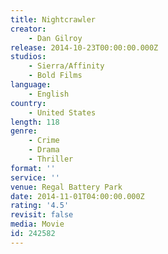 ```yaml
---
title: Nightcrawler
creator:
    - Dan Gilroy
release: 2014-10-23T00:00:00.000Z
studios:
    - Sierra/Affinity
    - Bold Films
language:
    - English
country:
    - United States
length: 118
genre:
    - Crime
    - Drama
    - Thriller
format: ''
service: ''
venue: Regal Battery Park
date: 2014-11-01T04:00:00.000Z
rating: '4.5'
revisit: false
media: Movie
id: 242582
---
```



